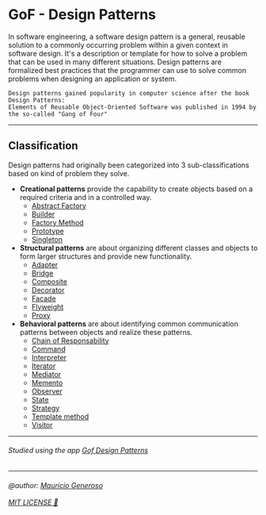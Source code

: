 # GoF - Design Patterns

In software engineering, a software design pattern is a general, reusable solution to a commonly occurring problem within a given context in software design.
It's a description or template for how to solve a problem that can be used in many different situations. Design patterns are formalized best practices that the programmer can use to solve common problems when designing an application or system.

```
Design patterns gained popularity in computer science after the book Design Patterns: 
Elements of Reusable Object-Oriented Software was published in 1994 by the so-called "Gang of Four"
```

---
## Classification

Design patterns had originally been categorized into 3 sub-classifications based on kind of problem they solve.

* <strong>Creational patterns</strong> provide the capability to create objects based on a required criteria and in a controlled way.
    * <a href="https://github.com/mauriciogeneroso/gof-design-patterns/tree/master/src/com/generoso/study/creational/abstractfactory">Abstract Factory</a>
    * <a href="https://github.com/mauriciogeneroso/gof-design-patterns/tree/master/src/com/generoso/study/creational/builder">Builder</a>
    * <a href="https://github.com/mauriciogeneroso/gof-design-patterns/tree/master/src/com/generoso/study/creational/factorymethod">Factory Method</a>
    * <a href="https://github.com/mauriciogeneroso/gof-design-patterns/tree/master/src/com/generoso/study/creational/prototype">Prototype</a>
    * <a href="https://github.com/mauriciogeneroso/gof-design-patterns/tree/master/src/com/generoso/study/creational/singleton">Singleton</a>
* <strong>Structural patterns</strong> are about organizing different classes and objects to form larger structures and provide new functionality.
    * <a href="https://github.com/mauriciogeneroso/gof-design-patterns/tree/master/src/com/generoso/study/structural/adapter">Adapter</a>
    * <a href="https://github.com/mauriciogeneroso/gof-design-patterns/tree/master/src/com/generoso/study/structural/bridge">Bridge</a>
    * <a href="https://github.com/mauriciogeneroso/gof-design-patterns/tree/master/src/com/generoso/study/structural/composite">Composite</a>
    * <a href="https://github.com/mauriciogeneroso/gof-design-patterns/tree/master/src/com/generoso/study/structural/decorator">Decorator</a>
    * <a href="https://github.com/mauriciogeneroso/gof-design-patterns/tree/master/src/com/generoso/study/structural/facade">Facade</a>
    * <a href="https://github.com/mauriciogeneroso/gof-design-patterns/tree/master/src/com/generoso/study/structural/flyweight">Flyweight</a>
    * <a href="https://github.com/mauriciogeneroso/gof-design-patterns/tree/master/src/com/generoso/study/structural/proxy">Proxy</a>
* <strong>Behavioral patterns</strong> are about identifying common communication patterns between objects and realize these patterns.
    * <a href="https://github.com/mauriciogeneroso/gof-design-patterns/tree/master/src/com/generoso/study/behavioral/chainofresponsibility">Chain of Responsability</a>
    * <a href="https://github.com/mauriciogeneroso/gof-design-patterns/tree/master/src/com/generoso/study/behavioral/command">Command</a>
    * <a href="https://github.com/mauriciogeneroso/gof-design-patterns/tree/master/src/com/generoso/study/behavioral/interpreter">Interpreter</a>
    * <a href="">Iterator</a>
    * <a href="https://github.com/mauriciogeneroso/gof-design-patterns/tree/master/src/com/generoso/study/behavioral/iterator">Mediator</a>
    * <a href="https://github.com/mauriciogeneroso/gof-design-patterns/tree/master/src/com/generoso/study/behavioral/memento">Memento</a>
    * <a href="https://github.com/mauriciogeneroso/gof-design-patterns/tree/master/src/com/generoso/study/behavioral/observer">Observer</a>
    * <a href="https://github.com/mauriciogeneroso/gof-design-patterns/tree/master/src/com/generoso/study/behavioral/state">State</a>
    * <a href="https://github.com/mauriciogeneroso/gof-design-patterns/tree/master/src/com/generoso/study/behavioral/strategy">Strategy</a>
    * <a href="https://github.com/mauriciogeneroso/gof-design-patterns/tree/master/src/com/generoso/study/behavioral/templatemethod">Template method</a>
    * <a href="https://github.com/mauriciogeneroso/gof-design-patterns/tree/master/src/com/generoso/study/behavioral/visitor">Visitor</a>
    
---
<h6>Studied using the app <a href="https://play.google.com/store/apps/details?id=com.jaypeesoft.dpad">Gof Design Patterns</a></h6>

--- 
<h6>
@author: <a href="https://github.com/mauriciogeneroso">Maurício Generoso</a> 
  <br /> <br />
<a href="https://github.com/mauriciogeneroso/gof-design-patterns/blob/master/LICENSE">MIT LICENSE 📝</a></h6>
